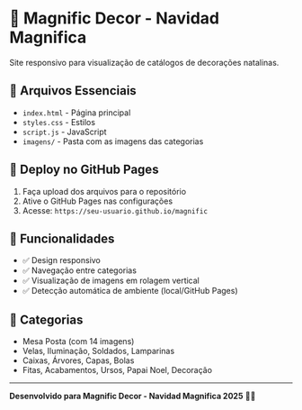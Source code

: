 # 👑 Magnific Decor - Navidad Magnifica

Site responsivo para visualização de catálogos de decorações natalinas.

## 📁 Arquivos Essenciais

- `index.html` - Página principal
- `styles.css` - Estilos
- `script.js` - JavaScript
- `imagens/` - Pasta com as imagens das categorias

## 🚀 Deploy no GitHub Pages

1. Faça upload dos arquivos para o repositório
2. Ative o GitHub Pages nas configurações
3. Acesse: `https://seu-usuario.github.io/magnific`

## 📱 Funcionalidades

- ✅ Design responsivo
- ✅ Navegação entre categorias
- ✅ Visualização de imagens em rolagem vertical
- ✅ Detecção automática de ambiente (local/GitHub Pages)

## 🎯 Categorias

- Mesa Posta (com 14 imagens)
- Velas, Iluminação, Soldados, Lamparinas
- Caixas, Árvores, Capas, Bolas
- Fitas, Acabamentos, Ursos, Papai Noel, Decoração

---

**Desenvolvido para Magnific Decor - Navidad Magnifica 2025** 🎄✨


